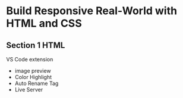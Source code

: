 # Build Responsive Real-World with HTML and CSS

## Section 1 HTML

VS Code extension

- image preview
- Color Highlight
- Auto Rename Tag
- Live Server
